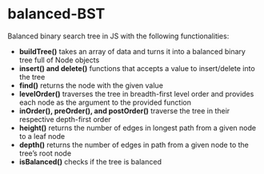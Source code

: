 # balanced-BST
Balanced binary search tree in JS with the following functionalities:

- **buildTree()** takes an array of data and turns it into a balanced binary tree full of Node objects
- **insert() and delete()** functions that accepts a value to insert/delete into the tree
- **find()** returns the node with the given value
- **levelOrder()** traverses the tree in breadth-first level order and provides each node as the argument to the provided function
- **inOrder(), preOrder(), and postOrder()** traverse the tree in their respective depth-first order
- **height()** returns the number of edges in longest path from a given node to a leaf node
- **depth()** returns the number of edges in path from a given node to the tree’s root node
- **isBalanced()** checks if the tree is balanced
